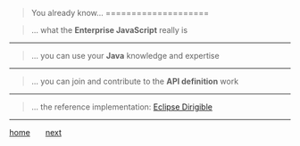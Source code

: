 > You already know...
====================

> ... what the **Enterprise JavaScript** really is
---
> ... you can use your **Java** knowledge and expertise
---
> ... you can join and contribute to the **API definition** work
---
> ... the reference implementation: [Eclipse Dirigible](http://www.dirigible.io)
---

[home](1_welcome.md) &nbsp;&nbsp;&nbsp;&nbsp;&nbsp; [next](7_references.md)



